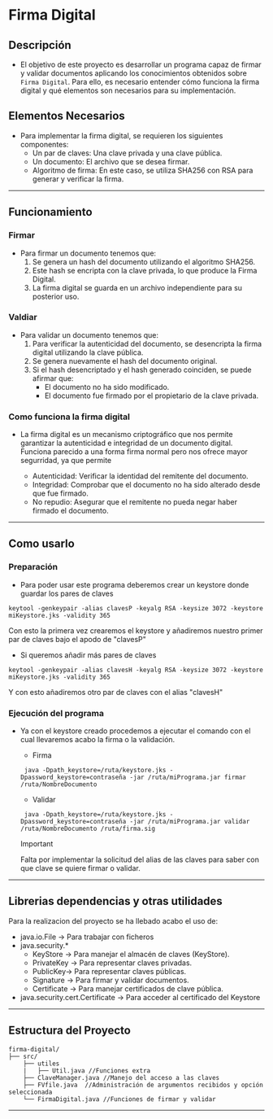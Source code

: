 # Firma Digital

## Descripción
- El objetivo de este proyecto es desarrollar un programa capaz de firmar y validar documentos aplicando los conocimientos obtenidos sobre `Firma Digital`. Para ello, es necesario entender cómo funciona la firma digital y qué elementos son necesarios para su implementación.

## Elementos Necesarios
  - Para implementar la firma digital, se requieren los siguientes componentes:
      - Un par de claves: Una clave privada y una clave pública.
      - Un documento: El archivo que se desea firmar.
      - Algoritmo de firma: En este caso, se utiliza SHA256 con RSA para generar y verificar la firma.

---

## Funcionamiento

### Firmar
- Para firmar un documento tenemos que:
   1. Se genera un hash del documento utilizando el algoritmo SHA256.
   1. Este hash se encripta con la clave privada, lo que produce la Firma Digital.
   1. La firma digital se guarda en un archivo independiente para su posterior uso.

### Valdiar
- Para validar un documento tenemos que:
    1. Para verificar la autenticidad del documento, se desencripta la firma digital utilizando la clave pública.
    2. Se genera nuevamente el hash del documento original.
    3. Si el hash desencriptado y el hash generado coinciden, se puede afirmar que:
        - El documento no ha sido modificado.
        - El documento fue firmado por el propietario de la clave privada.

### Como funciona la firma digital
  - La firma digital es un mecanismo criptográfico que nos permite garantizar la autenticidad e integridad de un documento digital. Funciona parecido a una forma firma normal pero nos ofrece mayor segurridad, ya que permite

    - Autenticidad: Verificar la identidad del remitente del documento.
    - Integridad: Comprobar que el documento no ha sido alterado desde que fue firmado.
    - No repudio: Asegurar que el remitente no pueda negar haber firmado el documento.

---

## Como usarlo

### Preparación
  - Para poder usar este programa deberemos crear un keystore donde guardar los pares de claves
```
keytool -genkeypair -alias clavesP -keyalg RSA -keysize 3072 -keystore miKeystore.jks -validity 365
```
Con esto la primera vez crearemos el keystore y añadiremos nuestro primer par de claves bajo el apodo de "clavesP"

  - Si queremos añadir más pares de claves
```
keytool -genkeypair -alias clavesH -keyalg RSA -keysize 3072 -keystore miKeystore.jks -validity 365
```
Y con esto añadiremos otro par de claves con el alias "clavesH"

### Ejecución del programa
- Ya con el keystore creado procedemos a ejecutar el comando con el cual llevaremos acabo la firma o la validación.
  - Firma
   ```
    java -Dpath_keystore=/ruta/keystore.jks -Dpassword_keystore=contraseña -jar /ruta/miPrograma.jar firmar /ruta/NombreDocumento 
   ```

  - Validar
   ```
    java -Dpath_keystore=/ruta/keystore.jks -Dpassword_keystore=contraseña -jar /ruta/miPrograma.jar validar /ruta/NombreDocumento /ruta/firma.sig
   ```
  
   >[!IMPORTANT]
   >
   > Falta por implementar la solicitud del alias de las claves para saber con que clave se quiere firmar o validar.

---

## Librerias dependencias y otras utilidades
Para la realizacion del proyecto se ha llebado acabo el uso de:
  - java.io.File -> Para trabajar con ficheros
  - java.security.*
    - KeyStore -> Para manejar el almacén de claves (KeyStore).
    - PrivateKey -> Para representar claves privadas.
    - PublicKey-> Para representar claves públicas.
    - Signature -> Para firmar y validar documentos.
    - Certificate -> Para manejar certificados de clave pública.
  - java.security.cert.Certificate -> Para acceder al certificado del Keystore

---

## Estructura del Proyecto

```
firma-digital/
├── src/
    ├── utiles
    |   ├── Util.java //Funciones extra
    ├── ClaveManager.java //Manejo del acceso a las claves
    ├── FVfile.java  //Administración de argumentos recibidos y opción seleccionada
    └── FirmaDigital.java //Funciones de firmar y validar       

```

---
